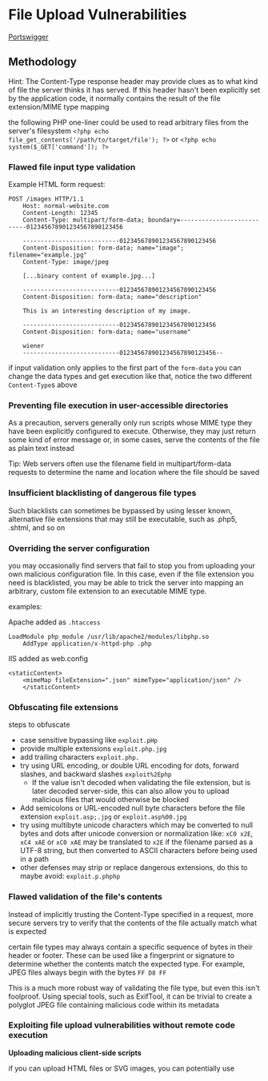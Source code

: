 # File Upload Vulnerabilities

[Portswigger](https://portswigger.net/web-security/file-upload#what-are-file-upload-vulnerabilities)

## Methodology

Hint: The Content-Type response header may provide clues as to what kind of file the server thinks it has served. If this header hasn't been explicitly set by the application code, it normally contains the result of the file extension/MIME type mapping

the following PHP one-liner could be used to read arbitrary files from the server's filesystem `<?php echo file_get_contents('/path/to/target/file'); ?>` 
or `<?php echo system($_GET['command']); ?>` 

### Flawed file input type validation

Example HTML form request:

```
POST /images HTTP/1.1
    Host: normal-website.com
    Content-Length: 12345
    Content-Type: multipart/form-data; boundary=---------------------------012345678901234567890123456

    ---------------------------012345678901234567890123456
    Content-Disposition: form-data; name="image"; filename="example.jpg"
    Content-Type: image/jpeg

    [...binary content of example.jpg...]

    ---------------------------012345678901234567890123456
    Content-Disposition: form-data; name="description"

    This is an interesting description of my image.

    ---------------------------012345678901234567890123456
    Content-Disposition: form-data; name="username"

    wiener
    ---------------------------012345678901234567890123456--
```

if input validation only applies to the first part of the `form-data` you can change the data types and get execution like that, notice the two different `Content-Type`s above

### Preventing file execution in user-accessible directories

As a precaution, servers generally only run scripts whose MIME type they have been explicitly configured to execute. Otherwise, they may just return some kind of error message or, in some cases, serve the contents of the file as plain text instead

Tip: Web servers often use the filename field in multipart/form-data requests to determine the name and location where the file should be saved

### Insufficient blacklisting of dangerous file types

Such blacklists can sometimes be bypassed by using lesser known, alternative file extensions that may still be executable, such as .php5, .shtml, and so on

### Overriding the server configuration

you may occasionally find servers that fail to stop you from uploading your own malicious configuration file. In this case, even if the file extension you need is blacklisted, you may be able to trick the server into mapping an arbitrary, custom file extension to an executable MIME type. 

examples:

Apache added as `.htaccess`

```
LoadModule php_module /usr/lib/apache2/modules/libphp.so
    AddType application/x-httpd-php .php
```

IIS added as web.config

```
<staticContent>
    <mimeMap fileExtension=".json" mimeType="application/json" />
    </staticContent>
```

### Obfuscating file extensions

steps to obfuscate

- case sensitive bypassing like `exploit.pHp`
- provide multiple extensions `exploit.php.jpg`
- add trailing characters `exploit.php.`
- try using URL encoding, or double URL encoding for dots, forward slashes, and backward slashes `exploit%2Ephp`
  - If the value isn't decoded when validating the file extension, but is later decoded server-side, this can also allow you to upload malicious files that would otherwise be blocked
- Add semicolons or URL-encoded null byte characters before the file extension `exploit.asp;.jpg` or `exploit.asp%00.jpg`
- try using multibyte unicode characters which may be converted to null bytes and dots after unicode conversion or normalization like: `xC0 x2E`, `xC4 xAE` or `xC0 xAE` may be translated to `x2E` if the filename parsed as a UTF-8 string, but then converted to ASCII characters before being used in a path
- other defenses may strip or replace dangerous extensions, do this to maybe avoid: `exploit.p.phphp`

### Flawed validation of the file's contents

Instead of implicitly trusting the Content-Type specified in a request, more secure servers try to verify that the contents of the file actually match what is expected

certain file types may always contain a specific sequence of bytes in their header or footer. These can be used like a fingerprint or signature to determine whether the contents match the expected type. For example, JPEG files always begin with the bytes `FF D8 FF`

This is a much more robust way of validating the file type, but even this isn't foolproof. Using special tools, such as ExifTool, it can be trivial to create a polyglot JPEG file containing malicious code within its metadata

### Exploiting file upload vulnerabilities without remote code execution

**Uploading malicious client-side scripts**

if you can upload HTML files or SVG images, you can potentially use <script> tags to create stored XSS payloads

**Exploiting vulnerabilities in the parsing of uploaded files**

example, you know that the server parses XML-based files, such as Microsoft Office `.doc` or `.xls` files, this may be a potential vector for XXE injection attacks

### Uploading files using PUT

some web servers may be configured to support PUT requests, this can provide an alternative means of uploading malicious files, even when an upload function isn't available via the web interface

Tip: You can try sending OPTIONS requests to different endpoints to test for any that advertise support for the PUT method.

## Labs walkthrough

### 
